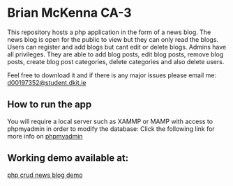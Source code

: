 # Brian McKenna CA-3

This repository hosts a php application in the form of a news blog. 
The news blog is open for the public to view but they can only read the blogs.
Users can register and add blogs but cant edit or delete blogs.
Admins have all privileges. They are able to add blog posts, edit blog posts, remove blog posts, create blog post categories, delete categories and also delete users.

Feel free to download it and if there is any major issues please email me:  d00197352@student.dkit.ie

## How to run the app

You will require a local server such as XAMMP or MAMP with access to phpmyadmin in order to modify the database: Click the following link for more info on [phpmyadmin](https://www.phpmyadmin.net/)

## Working demo available at:

[php crud news blog demo](https://mysql04.comp.dkit.ie/D00197352/ca2_news_blog/index.php)
